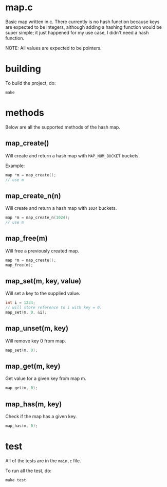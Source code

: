 # map.c

Basic map written in c. There currently is no hash function because keys
are expected to be integers, although adding a hashing function would be
super simple; it just happened for my use case, I didn't need a hash
function.

NOTE: All values are expected to be pointers.

# building

To build the project, do:

    make

# methods

Below are all the supported methods of the hash map.

## map_create()

Will create and return a hash map with `MAP_NUM_BUCKET` buckets.

Example:

```c
map *m = map_create();
// use m
```

## map_create_n(n)

Will create and return a hash map with `1024` buckets.

```c
map *m = map_create_n(1024);
// use m
```

## map_free(m)

Will free a previously created map.

```c
map *m = map_create();
map_free(m);
```

## map_set(m, key, value)

Will set a key to the supplied value.

```c
int i = 1234;
// will store reference to i with key = 0.
map_set(m, 0, &i);
```

## map_unset(m, key)

Will remove key 0 from map.

```c
map_set(m, 0);
```

## map_get(m, key)

Get value for a given key from map m.

```c
map_get(m, 0);
```

## map_has(m, key)

Check if the map has a given key.

```c
map_has(m, 0);
```

# test

All of the tests are in the `main.c` file.

To run all the test, do:

    make test
